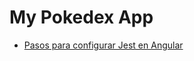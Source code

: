 # My Pokedex App

* [Pasos para configurar Jest en Angular](https://gist.github.com/Klerith/ca4573d13844f53af3ff68846a238fc3)

